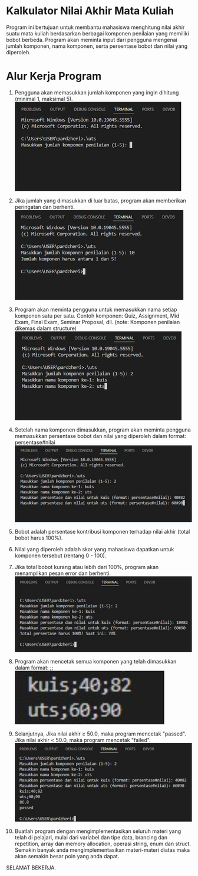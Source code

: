 # Kalkulator Nilai Akhir Mata Kuliah

Program ini bertujuan untuk membantu mahasiswa menghitung nilai akhir suatu mata kuliah berdasarkan berbagai komponen penilaian yang memiliki bobot berbeda. Program akan meminta input dari pengguna mengenai jumlah komponen, nama komponen, serta persentase bobot dan nilai yang diperoleh.

# Alur Kerja Program
1. Pengguna akan memasukkan jumlah komponen yang ingin dihitung (minimal 1, maksimal 5).
   ![alt text](img/image.png)

2. Jika jumlah yang dimasukkan di luar batas, program akan memberikan peringatan dan berhenti.
   ![alt text](img/image-1.png)

3. Program akan meminta pengguna untuk memasukkan nama setiap komponen satu per satu.
   Contoh komponen: Quiz, Assignment, Mid Exam, Final Exam, Seminar Proposal, dll.
   (note: Komponen penilaian dikemas dalam structure)
   ![alt text](img/image-2.png)


5. Setelah nama komponen dimasukkan, program akan meminta pengguna memasukkan persentase bobot dan nilai yang diperoleh dalam format: 
   persentase#nilai
   ![alt text](img/image-3.png)

6. Bobot adalah persentase kontribusi komponen terhadap nilai akhir (total bobot harus 100%).

7. Nilai yang diperoleh adalah skor yang mahasiswa dapatkan untuk komponen tersebut (rentang 0 - 100).

8. Jika total bobot kurang atau lebih dari 100%, program akan menampilkan pesan error dan berhenti.
   ![alt text](img/image-4.png)

9. Program akan mencetak semua komponen yang telah dimasukkan dalam format:
   <Nama Komponen>;<Persentase Bobot>;<Nilai>
   ![alt text](img/image-5.png)

10. Selanjutnya, Jika nilai akhir ≥ 50.0, maka program mencetak "passed". Jika nilai akhir < 50.0, maka program mencetak "failed".
   ![alt text](img/image-6.png)

11. Buatlah program dengan mengimplementasikan seluruh materi yang telah di pelajari, mulai dari variabel dan tipe data, brancing dan repetition, array dan memory allocation, operasi string, enum dan struct. Semakin banyak anda mengimplementasikan materi-materi diatas maka akan semakin besar poin yang anda dapat.

SELAMAT BEKERJA.
